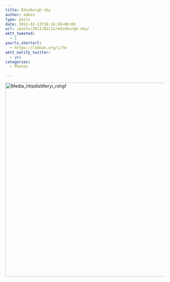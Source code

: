 ```yaml
---
title: Edinburgh sky
author: admin
type: posts
date: 2012-02-12T16:16:26+00:00
url: /posts/2012/02/12/edinburgh-sky/
aktt_tweeted:
  - 1
yourls_shorturl:
  - https://lobban.org/i/fm
aktt_notify_twitter:
  - yes
categories:
  - Photos

---
```

<div class='posterous_autopost'>
  <a href="http://instagr.am/p/G6XYSbKlkA/"></p> 
  
  <div class='p_embed p_image_embed'>
    <a href="http://getfile7.posterous.com/getfile/files.posterous.com/nonimage/vABpABhsIjiiJtrfrbudybifptDcxInbHvhhEddDgjpvcBewcIAqGuecmBck/media_httpdistilleryi_roHGF.jpg.scaled1000.jpg"><img alt="Media_httpdistilleryi_rohgf" height="612" src="https://getfile7.posterous.com/getfile/files.posterous.com/nonimage/vABpABhsIjiiJtrfrbudybifptDcxInbHvhhEddDgjpvcBewcIAqGuecmBck/media_httpdistilleryi_roHGF.jpg.scaled1000.jpg" width="612" /></a>
  </div>
  
  <p>
    </a></div>